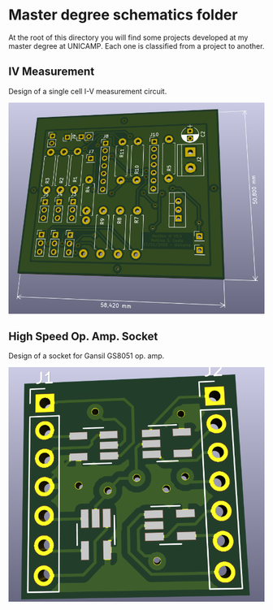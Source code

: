 # Master degree schematics folder

At the root of this directory you will find some projects developed at my master degree at UNICAMP. Each one is classified from a project to another.

## IV Measurement

Design of a single cell I-V measurement circuit.

![Version 0.4](IVmeasurement/project.png)

## High Speed Op. Amp. Socket

Design of a socket for Gansil GS8051 op. amp.

![Version 1](HighSpeedOpAmpSocket/project.png)
